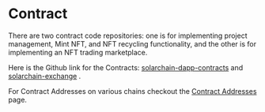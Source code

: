 # Contract

There are two contract code repositories: one is for implementing project management, Mint NFT, and NFT recycling functionality, and the other is for implementing an NFT trading marketplace.

Here is the Github link for the Contracts:  [solarchain-dapp-contracts](https://github.com/Solarchainlabs/solarchain-dapp-contracts)  and [solarchain-exchange](https://github.com/Solarchainlabs/solarchain-exchange) .

For Contract Addresses on various chains checkout the [Contract Addresses](addresses/) page.
